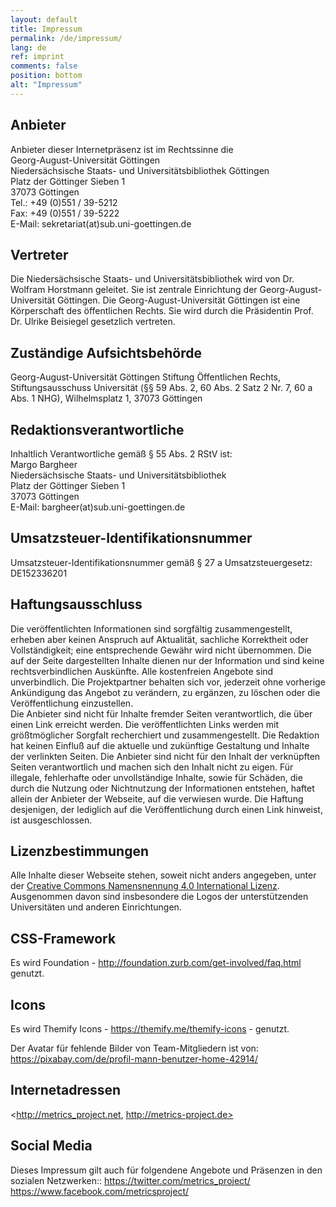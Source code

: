 ```yaml
---
layout: default
title: Impressum
permalink: /de/impressum/
lang: de
ref: imprint
comments: false
position: bottom
alt: "Impressum"
---
```

<!-- Start editing content here -->
## Anbieter  

Anbieter dieser Internetpräsenz ist im Rechtssinne die  
Georg-August-Universität Göttingen  
Niedersächsische Staats- und Universitätsbibliothek Göttingen  
Platz der Göttinger Sieben 1  
37073 Göttingen  
Tel.: +49 (0)551 / 39-5212  
Fax: +49 (0)551 / 39-5222  
E-Mail: sekretariat(at)sub.uni-goettingen.de  

## Vertreter

Die Niedersächsische Staats- und Universitätsbibliothek wird von Dr. Wolfram Horstmann geleitet. Sie ist zentrale Einrichtung der Georg-August-Universität Göttingen. Die Georg-August-Universität Göttingen ist eine Körperschaft des öffentlichen Rechts. Sie wird durch die Präsidentin Prof. Dr. Ulrike Beisiegel gesetzlich vertreten.  

## Zuständige Aufsichtsbehörde

Georg-August-Universität Göttingen Stiftung Öffentlichen Rechts, Stiftungsausschuss Universität (§§ 59 Abs. 2, 60 Abs. 2 Satz 2 Nr. 7, 60 a Abs. 1 NHG), Wilhelmsplatz 1, 37073 Göttingen  

## Redaktionsverantwortliche

Inhaltlich Verantwortliche gemäß § 55 Abs. 2 RStV ist:  
Margo Bargheer  
Niedersächsische Staats- und Universitätsbibliothek  
Platz der Göttinger Sieben 1  
37073 Göttingen  
E-Mail: bargheer(at)sub.uni-goettingen.de  

## Umsatzsteuer-Identifikationsnummer

Umsatzsteuer-Identifikationsnummer gemäß § 27 a Umsatzsteuergesetz: DE152336201  

## Haftungsausschluss  

Die veröffentlichten Informationen sind sorgfältig zusammengestellt, erheben aber keinen Anspruch auf Aktualität, sachliche Korrektheit oder Vollständigkeit; eine entsprechende Gewähr wird nicht übernommen. Die auf der Seite dargestellten Inhalte dienen nur der Information und sind keine rechtsverbindlichen Auskünfte. Alle kostenfreien Angebote sind unverbindlich. Die Projektpartner behalten sich vor, jederzeit ohne vorherige Ankündigung das Angebot zu verändern, zu ergänzen, zu löschen oder die Veröffentlichung einzustellen.  
Die Anbieter sind nicht für Inhalte fremder Seiten verantwortlich, die über einen Link erreicht werden. Die veröffentlichten Links werden mit größtmöglicher Sorgfalt recherchiert und zusammengestellt. Die Redaktion hat keinen Einfluß auf die aktuelle und zukünftige Gestaltung und Inhalte der verlinkten Seiten. Die Anbieter sind nicht für den Inhalt der verknüpften Seiten verantwortlich und machen sich den Inhalt nicht zu eigen. Für illegale, fehlerhafte oder unvollständige Inhalte, sowie für Schäden, die durch die Nutzung oder Nichtnutzung der Informationen entstehen, haftet allein der Anbieter der Webseite, auf die verwiesen wurde. Die Haftung desjenigen, der lediglich auf die Veröffentlichung durch einen Link hinweist, ist ausgeschlossen.  

## Lizenzbestimmungen

Alle Inhalte dieser Webseite stehen, soweit nicht anders angegeben, unter der [Creative Commons Namensnennung 4.0 International Lizenz](https://creativecommons.org/licenses/by/4.0/). Ausgenommen davon sind insbesondere die Logos der unterstützenden Universitäten und anderen Einrichtungen.  

## CSS-Framework  

Es wird Foundation - <http://foundation.zurb.com/get-involved/faq.html> genutzt.

## Icons

Es wird Themify Icons - <https://themify.me/themify-icons> - genutzt.  

Der Avatar für fehlende Bilder von Team-Mitgliedern ist von: <https://pixabay.com/de/profil-mann-benutzer-home-42914/>    

## Internetadressen
<http://metrics_project.net, http://metrics-project.de>

## Social Media
Dieses Impressum gilt auch für folgendene Angebote und Präsenzen in den sozialen Netzwerken::
<https://twitter.com/metrics_project/>
<https://www.facebook.com/metricsproject/>

<!-- Stop editing content here -->
